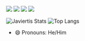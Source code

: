 [![](https://img.shields.io/badge/-@Javiertis-%23181717?style=flat-square&logo=github)](https://github.com/Javiertis)
[![](https://img.shields.io/badge/-Javier%20Tejedor-blue?style=flat-square&logo=Linkedin&logoColor=white&link=https://www.linkedin.com/in/Javier-Tejedor/)](https://www.linkedin.com/in/Javier-Tejedor/)
[![](https://img.shields.io/website?color=0ab9e6&style=flat-square&up_message=PORTFOLIO&url=https://portfolio.javiertejedor.xyz)](https://portfolio.javiertejedor.xyz)
[![](https://img.shields.io/badge/e--mail-contacto%40javiertejedor.xyz-blueviolet?style=flat-square)](mailto:contacto@javiertejedor.xyz)

![Javiertis Stats](https://javiertis-readme.vercel.app/api?username=Javiertis&theme=personal_theme&&show_icons=true&count_private=true) ![Top Langs](https://javiertis-readme.vercel.app/api/top-langs/?username=Javiertis&theme=personal_theme&layout=compact&count_private=true&langs_count=8&hide=PHP&exclude_repo=dotfiles,javiertis-readme-stats,javiertis.github.io)


- 😄 Pronouns: He/Him
